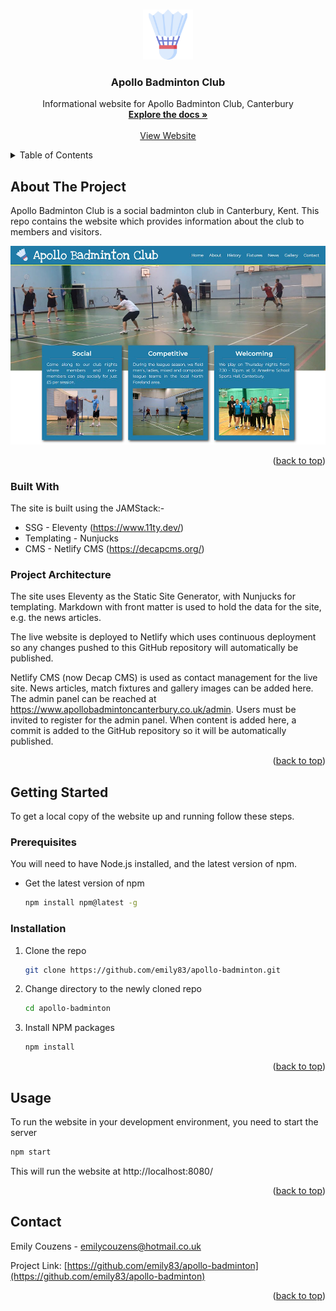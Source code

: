 <a id="readme-top"></a>

<!-- PROJECT LOGO -->
<br />
<div align="center">
  <a href="https://github.com/emily83/apollo-badminton">
    <img src="src/assets/shuttlecock.png" alt="Logo" width="80" height="80">
  </a>

<h3 align="center">Apollo Badminton Club</h3>

  <p align="center">
    Informational website for Apollo Badminton Club, Canterbury
    <br />
    <a href="https://github.com/emily83/apollo-badminton"><strong>Explore the docs »</strong></a>
    <br />
    <br />
    <a href="https://www.apollobadmintoncanterbury.co.uk/">View Website</a>
  </p>
</div>

<!-- TABLE OF CONTENTS -->
<details>
  <summary>Table of Contents</summary>
  <ol>
    <li>
      <a href="#about-the-project">About The Project</a>
      <ul>
        <li><a href="#built-with">Built With</a></li>
        <li><a href="#project-architecture">Project Architecture</a></li>
      </ul>
    </li>
    <li>
      <a href="#getting-started">Getting Started</a>
      <ul>
        <li><a href="#prerequisites">Prerequisites</a></li>
        <li><a href="#installation">Installation</a></li>
      </ul>
    </li>
    <li><a href="#usage">Usage</a></li>
    <li><a href="#contact">Contact</a></li>
  </ol>
</details>

<!-- ABOUT THE PROJECT -->

## About The Project

Apollo Badminton Club is a social badminton club in Canterbury, Kent. This repo contains the website which provides information about the club to members and visitors.

<img src="src/assets/apollo-badminton-screenshot.jpg" alt="Screenshot">

<p align="right">(<a href="#readme-top">back to top</a>)</p>

### Built With

The site is built using the JAMStack:-

- SSG - Eleventy (https://www.11ty.dev/)
- Templating - Nunjucks
- CMS - Netlify CMS (https://decapcms.org/)

### Project Architecture

The site uses Eleventy as the Static Site Generator, with Nunjucks for templating. Markdown with front matter is used to hold the data for the site, e.g. the news articles.

The live website is deployed to Netlify which uses continuous deployment so any changes pushed to this GitHub repository will automatically be published.

Netlify CMS (now Decap CMS) is used as contact management for the live site. News articles, match fixtures and gallery images can be added here. The admin panel can be reached at https://www.apollobadmintoncanterbury.co.uk/admin. Users must be invited to register for the admin panel. When content is added here, a commit is added to the GitHub repository so it will be automatically published.

<p align="right">(<a href="#readme-top">back to top</a>)</p>

<!-- GETTING STARTED -->

## Getting Started

To get a local copy of the website up and running follow these steps.

### Prerequisites

You will need to have Node.js installed, and the latest version of npm.

- Get the latest version of npm
  ```sh
  npm install npm@latest -g
  ```

### Installation

1. Clone the repo
   ```sh
   git clone https://github.com/emily83/apollo-badminton.git
   ```
2. Change directory to the newly cloned repo
   ```sh
   cd apollo-badminton
   ```
3. Install NPM packages
   ```sh
   npm install
   ```

<p align="right">(<a href="#readme-top">back to top</a>)</p>

<!-- USAGE EXAMPLES -->

## Usage

To run the website in your development environment, you need to start the server

```sh
npm start
```

This will run the website at http://localhost:8080/

<p align="right">(<a href="#readme-top">back to top</a>)</p>

<!-- CONTACT -->

## Contact

Emily Couzens - emilycouzens@hotmail.co.uk

Project Link: [https://github.com/emily83/apollo-badminton](https://github.com/emily83/apollo-badminton)

<p align="right">(<a href="#readme-top">back to top</a>)</p>
